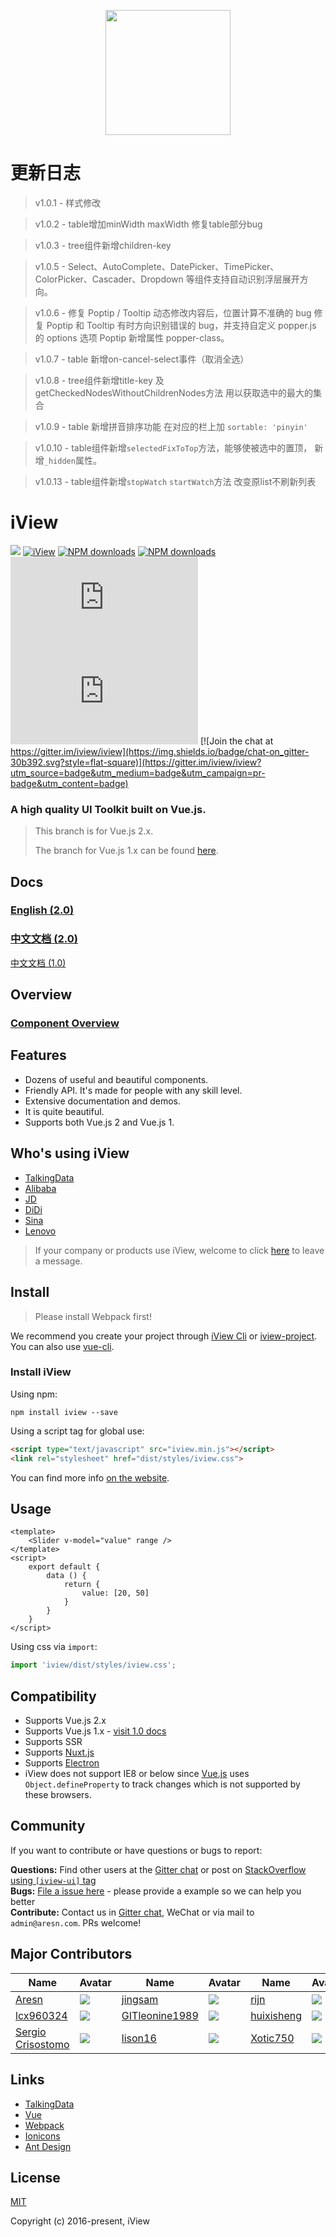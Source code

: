 <p align="center">
    <a href="https://www.iviewui.com">
        <img width="200" src="https://file.iviewui.com/logo.svg">
    </a>
</p>

# 更新日志
> v1.0.1 - 样式修改


> v1.0.2 - table增加minWidth maxWidth 修复table部分bug


> v1.0.3 - tree组件新增children-key


> v1.0.5 - Select、AutoComplete、DatePicker、TimePicker、ColorPicker、Cascader、Dropdown 等组件支持自动识别浮层展开方向。

> v1.0.6 - 修复 Poptip / Tooltip 动态修改内容后，位置计算不准确的 bug  修复 Poptip 和 Tooltip 有时方向识别错误的 bug，并支持自定义 popper.js 的 options 选项 Poptip 新增属性 popper-class。

> v1.0.7 - table 新增on-cancel-select事件（取消全选）

> v1.0.8 - tree组件新增title-key 及getCheckedNodesWithoutChildrenNodes方法 用以获取选中的最大的集合

> v1.0.9 - table 新增拼音排序功能 在对应的栏上加 `sortable: 'pinyin'`

> v1.0.10 - table组件新增`selectedFixToTop`方法，能够使被选中的置顶， 新增`_hidden`属性。

> v1.0.13 - table组件新增`stopWatch` `startWatch`方法 改变原list不刷新列表

# iView
[![](https://img.shields.io/travis/iview/iview.svg?style=flat-square)](https://travis-ci.org/iview/iview)
[![iView](https://img.shields.io/npm/v/iview.svg?style=flat-square)](https://www.npmjs.org/package/iview)
[![NPM downloads](http://img.shields.io/npm/dm/iview.svg?style=flat-square)](https://npmjs.org/package/iview)
[![NPM downloads](https://img.shields.io/npm/dt/iview.svg?style=flat-square)](https://npmjs.org/package/iview)
![JS gzip size](http://img.badgesize.io/https://unpkg.com/iview/dist/iview.min.js?compression=gzip&label=gzip%20size:%20JS&style=flat-square)
![CSS gzip size](http://img.badgesize.io/https://unpkg.com/iview/dist/styles/iview.css?compression=gzip&label=gzip%20size:%20CSS&style=flat-square)
[![Join the chat at https://gitter.im/iview/iview](https://img.shields.io/badge/chat-on_gitter-30b392.svg?style=flat-square)](https://gitter.im/iview/iview?utm_source=badge&utm_medium=badge&utm_campaign=pr-badge&utm_content=badge)

### A high quality UI Toolkit built on Vue.js.

> This branch is for Vue.js 2.x.
>
> The branch for Vue.js 1.x can be found [here](https://github.com/iview/iview/tree/master).

## Docs

### [English (2.0)](https://www.iviewui.com)
### [中文文档 (2.0)](https://www.iviewui.com)
[中文文档 (1.0)](http://v1.iviewui.com)

## Overview

### [Component Overview](https://www.iviewui.com/overview)

## Features

- Dozens of useful and beautiful components.
- Friendly API. It's made for people with any skill level.
- Extensive documentation and demos.
- It is quite beautiful.
- Supports both Vue.js 2 and Vue.js 1.

## Who's using iView

- [TalkingData](http://www.talkingdata.com/)
- [Alibaba](http://www.alibaba.com/)
- [JD](http://www.jd.com/)
- [DiDi](http://www.didichuxing.com/)
- [Sina](http://www.sina.com.cn/)
- [Lenovo](https://www.lenovo.com.cn/)

> If your company or products use iView, welcome to click [here](https://github.com/iview/iview/issues/2143) to leave a message.

## Install

> Please install Webpack first!

We recommend you create your project through [iView Cli](https://github.com/iview/iview-cli) or [iview-project](https://github.com/iview/iview-project). You can also use [vue-cli](https://github.com/vuejs/vue-cli).

### Install iView

Using npm:
```
npm install iview --save
```

Using a script tag for global use:

```html
<script type="text/javascript" src="iview.min.js"></script>
<link rel="stylesheet" href="dist/styles/iview.css">
```

You can find more info [on the website](https://www.iviewui.com/docs/guide/install-en).

## Usage

```vue
<template>
    <Slider v-model="value" range />
</template>
<script>
    export default {
        data () {
            return {
                value: [20, 50]
            }
        }
    }
</script>
```

Using css via `import`:

```js
import 'iview/dist/styles/iview.css';
```

## Compatibility

- Supports Vue.js 2.x
- Supports Vue.js 1.x - [visit 1.0 docs](http://v1.iviewui.com/)
- Supports SSR
- Supports [Nuxt.js](https://nuxtjs.org/)
- Supports [Electron](http://electron.atom.io/)
- iView does not support IE8 or below since [Vue.js](https://vuejs.org/v2/guide/reactivity.html) uses `Object.defineProperty` to track changes which is not supported by these browsers.

## Community

If you want to contribute or have questions or bugs to report:

**Questions:** Find other users at the [Gitter chat](https://gitter.im/iview/iview) or post on [StackOverflow using `[iview-ui]` tag](https://stackoverflow.com/questions/tagged/iview-ui)  
**Bugs:** [File a issue here](https://github.com/iview/iview/issues) - please provide a example so we can help you better  
**Contribute:** Contact us in [Gitter chat](https://gitter.im/iview/iview), WeChat or via mail to `admin@aresn.com`. PRs welcome!

## Major Contributors
| Name                                                     | Avatar                                                         | Name                                                | Avatar                                                          | Name                                        | Avatar                                                         |
| -------------------------------------------------------- | -------------------------------------------------------------- | --------------------------------------------------- | --------------------------------------------------------------- | ------------------------------------------- | -------------------------------------------------------------- |
| [Aresn](https://github.com/icarusion)                    | ![](https://avatars3.githubusercontent.com/u/5370542?v=3&s=60) | [jingsam](https://github.com/jingsam)               | ![](https://avatars3.githubusercontent.com/u/1522494?v=3&s=60)  | [rijn](https://github.com/rijn)             | ![](https://avatars2.githubusercontent.com/u/6976367?v=3&s=60) |
| [lcx960324](https://github.com/lcx960324)                | ![](https://avatars3.githubusercontent.com/u/9768245?v=3&s=60) | [GITleonine1989](https://github.com/GITleonine1989) | ![](https://avatars1.githubusercontent.com/u/7582490?v=3&s=60)  | [huixisheng](https://github.com/huixisheng) | ![](https://avatars1.githubusercontent.com/u/1518967?v=3&s=60) |
| [Sergio Crisostomo](https://github.com/SergioCrisostomo) | ![](https://avatars3.githubusercontent.com/u/5614559?v=3&s=60) | [lison16](https://github.com/lison16)               | ![](https://avatars3.githubusercontent.com/u/20942571?v=3&s=60) | [Xotic750](https://github.com/Xotic750)     | ![](https://avatars3.githubusercontent.com/u/216041?v=3&s=60)  |


## Links

- [TalkingData](https://github.com/TalkingData)
- [Vue](https://github.com/vuejs/vue)
- [Webpack](https://github.com/webpack/webpack)
- [Ionicons](https://github.com/driftyco/ionicons)
- [Ant Design](https://github.com/ant-design/ant-design)

## License
[MIT](http://opensource.org/licenses/MIT)

Copyright (c) 2016-present, iView
